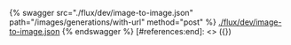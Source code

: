 [#references:start]: <> ({ "template": "openapi" })
{% swagger src="./flux/dev/image-to-image.json" path="/images/generations/with-url" method="post" %}
[./flux/dev/image-to-image.json](./flux/dev/image-to-image.json)
{% endswagger %}
[#references:end]: <> ({})